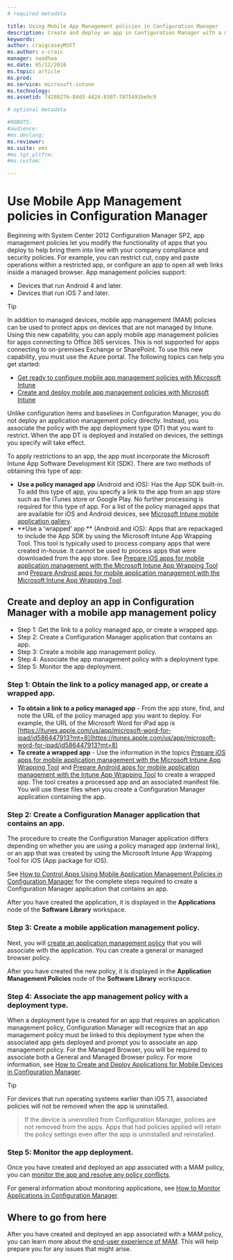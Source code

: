 ```yaml
---
# required metadata

title: Using Mobile App Management policies in Configuration Manager
description: Create and deploy an app in Configuration Manager with a mobile app management (MAM) policy.
keywords:
author: craigcaseyMSFT
ms.author: v-craic
manager: swadhwa
ms.date: 05/12/2016
ms.topic: article
ms.prod:
ms.service: microsoft-intune
ms.technology:
ms.assetid: 74288276-84d3-4d24-8307-7875491be9c9

# optional metadata

#ROBOTS:
#audience:
#ms.devlang:
ms.reviewer:
ms.suite: ems
#ms.tgt_pltfrm:
#ms.custom:

---
```


# Use Mobile App Management policies in Configuration Manager
Beginning with System Center 2012 Configuration Manager SP2, app management policies let you modify the functionality of apps that you deploy to help bring them into line with your company compliance and security policies. For example, you can restrict cut, copy and paste operations within a restricted app, or configure an app to open all web links inside a managed browser. App management policies support:

- Devices that run Android 4 and later.
- Devices that run iOS 7 and later.

> [!TIP]
> In addition to managed devices, mobile app management (MAM) policies can be used to protect apps on devices that are not managed by Intune. Using this new capability, you can apply mobile app management policies for apps connecting to Office 365 services. This is not supported for apps connecting to on-premises Exchange or SharePoint.
To use this new capability, you must use the Azure portal. The following topics can help you get started:
- [Get ready to configure mobile app management policies with Microsoft Intune](https://docs.microsoft.com/intune/deploy-use/get-ready-to-configure-mobile-app-management-policies-with-microsoft-intune)
- [Create and deploy mobile app management policies with Microsoft Intune](https://docs.microsoft.com/intune/deploy-use/create-and-deploy-mobile-app-management-policies-with-microsoft-intune)

Unlike configuration items and baselines in Configuration Manager, you do not deploy an application management policy directly. Instead, you associate the policy with the app deployment type (DT) that you want to restrict. When the app DT is deployed and installed on devices, the settings you specify will take effect.

To apply restrictions to an app, the app must incorporate the Microsoft Intune App Software Development Kit (SDK). There are two methods of obtaining this type of app:

- **Use a policy managed app** (Android and iOS): Has the App SDK built-in. To add this type of app, you specify a link to the app from an app store such as the iTunes store or Google Play. No further processing is required for this type of app. For a list of the policy managed apps that are available for iOS and Android devices, see [Microsoft Intune mobile application gallery](https://www.microsoft.com/en-us/cloud-platform/microsoft-intune-partners).
- **Use a ‘wrapped’ app ** (Android and iOS): Apps that are repackaged to include the App SDK by using the Microsoft Intune App Wrapping Tool. This tool is typically used to process company apps that were created in-house. It cannot be used to process apps that were downloaded from the app store. See [Prepare iOS apps for mobile application management with the Microsoft Intune App Wrapping Tool](https://docs.microsoft.com/intune/deploy-use/prepare-ios-apps-for-mobile-application-management-with-the-microsoft-intune-app-wrapping-tool) and [Prepare Android apps for mobile application management with the Microsoft Intune App Wrapping Tool](https://docs.microsoft.com/intune/deploy-use/prepare-android-apps-for-mobile-application-management-with-the-microsoft-intune-app-wrapping-tool).

## Create and deploy an app in Configuration Manager with a mobile app management policy

- Step 1: Get the link to a policy managed app, or create a wrapped app.
- Step 2: Create a Configuration Manager application that contains an app.
- Step 3: Create a mobile app management policy.
- Step 4: Associate the app management policy with a deployment type.
- Step 5: Monitor the app deployment.

### Step 1: Obtain the link to a policy managed app, or create a wrapped app.
- **To obtain a link to a policy managed app** - From the app store, find, and note the URL of the policy managed app you want to deploy.
For example, the URL of the Microsoft Word for iPad app is [https://itunes.apple.com/us/app/microsoft-word-for-ipad/id586447913?mt=8](https://itunes.apple.com/us/app/microsoft-word-for-ipad/id586447913?mt=8)
- **To create a wrapped app** - Use the information in the topics [Prepare iOS apps for mobile application management with the Microsoft Intune App Wrapping Tool](https://docs.microsoft.com/intune/deploy-use/prepare-ios-apps-for-mobile-application-management-with-the-microsoft-intune-app-wrapping-tool) and [Prepare Android apps for mobile application management with the Intune App Wrapping Tool](https://docs.microsoft.com/intune/deploy-use/prepare-android-apps-for-mobile-application-management-with-the-microsoft-intune-app-wrapping-tool) to create a wrapped app. The tool creates a processed app and an associated manifest file. You will use these files when you create a Configuration Manager application containing the app.

### Step 2: Create a Configuration Manager application that contains an app.
The procedure to create the Configuration Manager application differs depending on whether you are using a policy managed app (external link), or an app that was created by using the Microsoft Intune App Wrapping Tool for iOS (App package for iOS).

See [How to Control Apps Using Mobile Application Management Policies in Configuration Manager](https://technet.microsoft.com/library/mt131414.aspx?f=255&MSPPError=-2147217396#BKMK_Step2) for the complete steps required to create a Configuration Manager application that contains an app.

After you have created the application, it is displayed in the **Applications** node of the **Software Library** workspace.

### Step 3: Create a mobile application management policy.
Next, you will [create an application management policy](https://technet.microsoft.com/library/mt131414.aspx?f=255&MSPPError=-2147217396#bkmk_step3) that you will associate with the application. You can create a general or managed browser policy.

After you have created the new policy, it is displayed in the **Application Management Policies** node of the **Software Library** workspace.

### Step 4: Associate the app management policy with a deployment type.
When a deployment type is created for an app that requires an application management policy, Configuration Manager will recognize that an app management policy must be linked to this deployment type when the associated app gets deployed and prompt you to associate an app management policy. For the Managed Browser, you will be required to associate both a General and Managed Browser policy. For more information, see [How to Create and Deploy Applications for Mobile Devices in Configuration Manager](https://technet.microsoft.com/library/dn469410.aspx).

> [!TIP]
> For devices that run operating systems earlier than iOS 7.1, associated policies will not be removed when the app is uninstalled.

> If the device is unenrolled from Configuration Manager, polices are not removed from the apps. Apps that had policies applied will retain the policy settings even after the app is uninstalled and reinstalled.


### Step 5: Monitor the app deployment.
Once you have created and deployed an app associated with a MAM policy, you can [monitor the app and resolve any policy conflicts](https://technet.microsoft.com/library/mt131414.aspx?f=255&MSPPError=-2147217396#BKMK_Step5).

For general information about monitoring applications, see [How to Monitor Applications in Configuration Manager](https://technet.microsoft.com/library/gg682201.aspx).

## Where to go from here

After you have created and deployed an app associated with a MAM policy, you can learn more about the [end-user experience of MAM](end-user-experience-mam.md). This will help prepare you for any issues that might arise.
